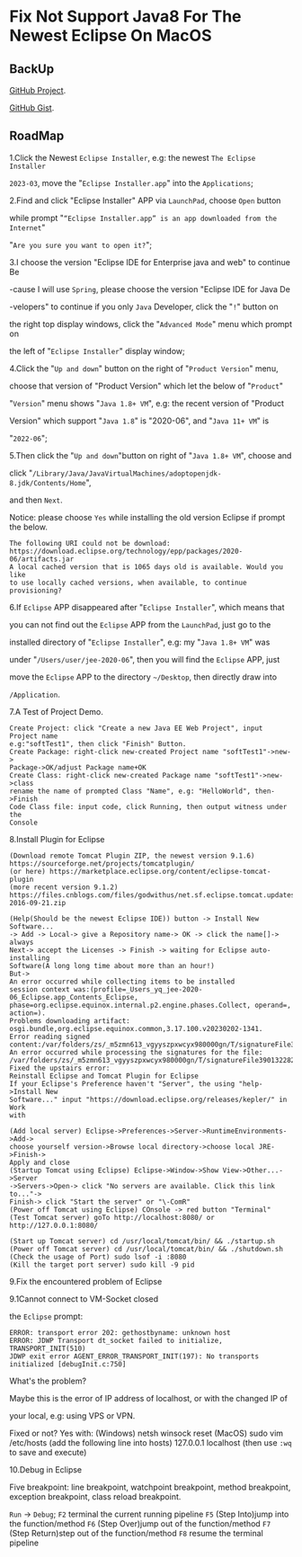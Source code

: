 # Fix Not Support Java8 For The Newest Eclipse On MacOS

## BackUp

[GitHub Project](https://github.com/SofijaErkin/basic-tool-mac/tree/main/vscode).

[GitHub Gist](https://gist.github.com/SofijaErkin/9f63ef9c7e2ea6859abf130868af1aaf).

## RoadMap

1.Click the Newest `Eclipse Installer`, e.g: the newest `The Eclipse Installer`

`2023‑03`, move the "`Eclipse Installer.app`" into the `Applications`;

2.Find and click "Eclipse Installer" APP via `LaunchPad`, choose `Open` button

while prompt "`“Eclipse Installer.app” is an app downloaded from the Internet`"

"`Are you sure you want to open it?`";

3.I choose the version "Eclipse IDE for Enterprise java and web" to continue Be

-cause I will use `Spring`, please choose the version "Eclipse IDE for Java De

-velopers" to continue if you only `Java` Developer, click the "`!`" button on

the right top display windows, click the "`Advanced Mode`" menu which prompt on

the left of "`Eclipse Installer`" display window;

4.Click the "`Up and down`" button on the right of  "`Product Version`" menu,

choose that version of "Product Version" which let the below of "`Product`"

"`Version`" menu shows "`Java 1.8+ VM`", e.g: the recent version of "Product

Version" which support "`Java 1.8`" is "2020-06", and "`Java 11+ VM`" is

"`2022-06`";

5.Then click the "`Up and down`"button on right of "`Java 1.8+ VM`", choose and

click "`/Library/Java/JavaVirtualMachines/adoptopenjdk-8.jdk/Contents/Home`",

and then `Next`.

Notice: please choose `Yes` while installing the old version Eclipse if prompt the below.

    The following URI could not be download:
    https://download.eclipse.org/technology/epp/packages/2020-06/artifacts.jar
    A local cached version that is 1065 days old is available. Would you like
    to use locally cached versions, when available, to continue provisioning?

6.If `Eclipse` APP disappeared after "`Eclipse Installer`", which means that

you can not find out the `Eclipse` APP from the `LaunchPad`, just go to the

installed directory of "`Eclipse Installer`", e.g: my "`Java 1.8+ VM`" was

under "`/Users/user/jee-2020-06`", then you will find the `Eclipse` APP, just

move the `Eclipse` APP  to the directory `~/Desktop`, then directly draw into

`/Application`.

7.A Test of Project Demo.

    Create Project: click "Create a new Java EE Web Project", input Project name
    e.g:"softTest1", then click "Finish" Button.
    Create Package: right-click new-created Project name "softTest1"->new->
    Package->OK/adjust Package name+OK
    Create Class: right-click new-created Package name "softTest1"->new->class
    rename the name of prompted Class "Name", e.g: "HelloWorld", then->Finish
    Code Class file: input code, click Running, then output witness under the 
    Console

8.Install Plugin for Eclipse

    (Download remote Tomcat Plugin ZIP, the newest version 9.1.6)
    https://sourceforge.net/projects/tomcatplugin/
    (or here) https://marketplace.eclipse.org/content/eclipse-tomcat-plugin
    (more recent version 9.1.2)
    https://files.cnblogs.com/files/godwithus/net.sf.eclipse.tomcat.updatesite-2016-09-21.zip

    (Help(Should be the newest Eclipse IDE)) button -> Install New Software...
    -> Add -> Local-> give a Repository name-> OK -> click the name[]-> always
    Next-> accept the Licenses -> Finish -> waiting for Eclipse auto-installing
    Software(A long long time about more than an hour!)
    But->
    An error occurred while collecting items to be installed
    session context was:(profile=_Users_yq_jee-2020-06_Eclipse.app_Contents_Eclipse, phase=org.eclipse.equinox.internal.p2.engine.phases.Collect, operand=, action=).
    Problems downloading artifact: osgi.bundle,org.eclipse.equinox.common,3.17.100.v20230202-1341.
    Error reading signed content:/var/folders/zs/_m5zmn613_vgyyszpxwcyx980000gn/T/signatureFile3901322827202294976.jar
    An error occurred while processing the signatures for the file: /var/folders/zs/_m5zmn613_vgyyszpxwcyx980000gn/T/signatureFile3901322827202294976.jar
    Fixed the upstairs error:
    Reinstall Eclipse and Tomcat Plugin for Eclipse
    If your Eclipse's Preference haven't "Server", the using "help->Install New
    Software..." input "https://download.eclipse.org/releases/kepler/" in Work
    with

    (Add local server) Eclipse->Preferences->Server->RuntimeEnvironments->Add->
    choose yourself version->Browse local directory->choose local JRE->Finish->
    Apply and close
    (Startup Tomcat using Eclipse) Eclipse->Window->Show View->Other...->Server
    ->Servers->Open-> click "No servers are available. Click this link to..."->
    Finish-> click "Start the server" or "\-ComR"
    (Power off Tomcat using Eclipse) COnsole -> red button "Terminal"  
    (Test Tomcat server) goTo http://localhost:8080/ or http://127.0.0.1:8080/

    (Start up Tomcat server) cd /usr/local/tomcat/bin/ && ./startup.sh
    (Power off Tomcat server) cd /usr/local/tomcat/bin/ && ./shutdown.sh
    (Check the usage of Port) sudo lsof -i :8080
    (Kill the target port server) sudo kill -9 pid

9.Fix the encountered problem of Eclipse

9.1Cannot connect to VM-Socket closed

the `Eclipse` prompt:

    ERROR: transport error 202: gethostbyname: unknown host
    ERROR: JDWP Transport dt_socket failed to initialize, TRANSPORT_INIT(510)
    JDWP exit error AGENT_ERROR_TRANSPORT_INIT(197): No transports initialized [debugInit.c:750]
What's the problem?

Maybe this is the error of IP address of localhost, or with the changed IP of

your local, e.g: using VPS or VPN.

Fixed or not?
Yes with:
    (Windows) netsh winsock reset
    (MacOS) sudo vim /etc/hosts
            (add the following line into hosts)
            127.0.0.1 localhost
            (then use `:wq` to save and execute)

10.Debug in Eclipse

Five breakpoint: line breakpoint, watchpoint breakpoint, method breakpoint,
exception breakpoint, class reload breakpoint.

`Run` -> `Debug`;
`F2` terminal the current running pipeline
`F5` (Step Into)jump into the function/method
`F6` (Step Over)jump out of the function/method
`F7` (Step Return)step out of the function/method
`F8` resume the terminal pipeline
